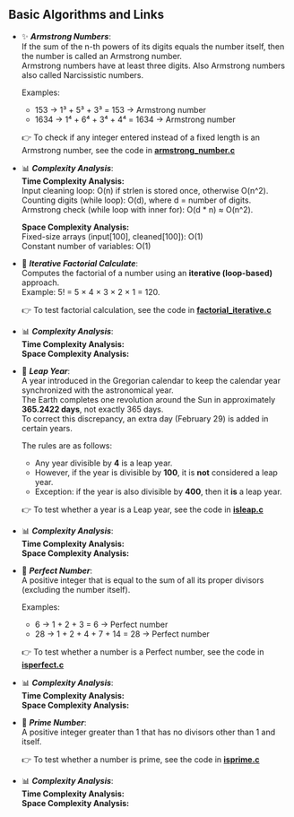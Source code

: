 ## Basic Algorithms and Links

- ✨ ***Armstrong Numbers***:  
  If the sum of the n-th powers of its digits equals the number itself, then the number is called an Armstrong number.  
  Armstrong numbers have at least three digits. Also Armstrong numbers also called Narcissistic numbers.

  Examples:  
  - 153 → 1³ + 5³ + 3³ = 153 → Armstrong number  
  - 1634 → 1⁴ + 6⁴ + 3⁴ + 4⁴ = 1634 → Armstrong number  

  👉 To check if any integer entered instead of a fixed length is an Armstrong number, see the code in [**armstrong_number.c**](./armstrong_number.c) 

- 📊 ***Complexity Analysis***:  
  **Time Complexity Analysis:**  
  Input cleaning loop: O(n) if strlen is stored once, otherwise O(n^2).  
  Counting digits (while loop): O(d), where d = number of digits.  
  Armstrong check (while loop with inner for): O(d * n) ≈ O(n^2).  

  **Space Complexity Analysis:**  
  Fixed-size arrays (input[100], cleaned[100]): O(1)  
  Constant number of variables: O(1)  

- 🔁 ***Iterative Factorial Calculate***:  
  Computes the factorial of a number using an **iterative (loop-based)** approach.  
  Example: 5! = 5 × 4 × 3 × 2 × 1 = 120.  

  👉 To test factorial calculation, see the code in [**factorial_iterative.c**](./factorial_iterative.c)  

- 📊 ***Complexity Analysis***:  
  **Time Complexity Analysis:**  
  **Space Complexity Analysis:**  

- 📅 ***Leap Year***:  
  A year introduced in the Gregorian calendar to keep the calendar year synchronized with the astronomical year.  
  The Earth completes one revolution around the Sun in approximately **365.2422 days**, not exactly 365 days.  
  To correct this discrepancy, an extra day (February 29) is added in certain years.  

  The rules are as follows:  
  - Any year divisible by **4** is a leap year.  
  - However, if the year is divisible by **100**, it is **not** considered a leap year.  
  - Exception: if the year is also divisible by **400**, then it **is** a leap year.  

  👉 To test whether a year is a Leap year, see the code in [**isleap.c**](./isleap.c)  

- 📊 ***Complexity Analysis***:  
  **Time Complexity Analysis:**  
  **Space Complexity Analysis:**  

- 💎 ***Perfect Number***:  
  A positive integer that is equal to the sum of all its proper divisors (excluding the number itself).  

  Examples:  
  - 6 → 1 + 2 + 3 = 6 → Perfect number  
  - 28 → 1 + 2 + 4 + 7 + 14 = 28 → Perfect number  

  👉 To test whether a number is a Perfect number, see the code in [**isperfect.c**](./isperfect.c)  

- 📊 ***Complexity Analysis***:  
  **Time Complexity Analysis:**  
  **Space Complexity Analysis:**  

- 🔑 ***Prime Number***:  
  A positive integer greater than 1 that has no divisors other than 1 and itself.  

  👉 To test whether a number is prime, see the code in [**isprime.c**](./isprime.c)  

- 📊 ***Complexity Analysis***:  
  **Time Complexity Analysis:**  
  **Space Complexity Analysis:**  
